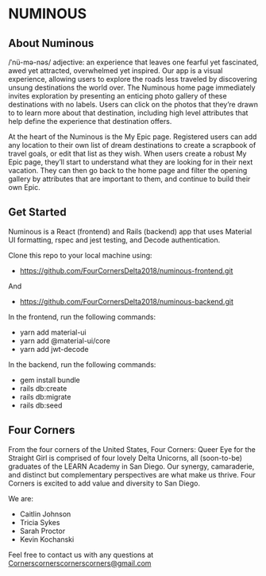 # NUMINOUS

## About Numinous
/ˈnü-mə-nəs/ adjective: an experience that leaves one fearful yet fascinated, awed yet attracted, overwhelmed yet inspired. Our app is a visual experience, allowing users to explore the roads less traveled by discovering unsung destinations the world over. The Numinous home page immediately invites exploration by presenting an enticing photo gallery of these destinations with no labels. Users can click on the photos that they’re drawn to to learn more about that destination, including high level attributes that help define the experience that destination offers.

At the heart of the Numinous is the My Epic page. Registered users can add any location to their own list of dream destinations to create a scrapbook of travel goals, or edit that list as they wish. When users create a robust My Epic page, they’ll start to understand what they are looking for in their next vacation. They can then go back to the home page and filter the opening gallery by attributes that are important to them, and continue to build their own Epic.

## Get Started
Numinous is a React (frontend) and Rails (backend) app that uses Material UI formatting, rspec and jest testing, and Decode authentication.

Clone this repo to your local machine using:
* https://github.com/FourCornersDelta2018/numinous-frontend.git

And
* https://github.com/FourCornersDelta2018/numinous-backend.git

In the frontend, run the following commands:
* yarn add material-ui
* yarn add @material-ui/core
* yarn add jwt-decode

In the backend, run the following commands:
* gem install bundle
* rails db:create
* rails db:migrate
* rails db:seed

## Four Corners
From the four corners of the United States, Four Corners: Queer Eye for the Straight Girl is comprised of four lovely Delta Unicorns, all (soon-to-be) graduates of the LEARN Academy in San Diego. Our synergy, camaraderie, and distinct but complementary perspectives are what make us thrive. Four Corners is excited to add value and diversity to San Diego.

We are:
* Caitlin Johnson
* Tricia Sykes
* Sarah Proctor
* Kevin Kochanski

Feel free to contact us with any questions at Cornerscornerscornerscorners@gmail.com
